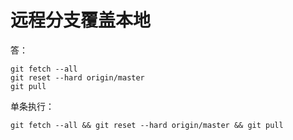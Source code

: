 # 远程分支覆盖本地

答：<br>
```git
git fetch --all
git reset --hard origin/master
git pull
```
单条执行：
```git
git fetch --all && git reset --hard origin/master && git pull
```


<comment-comment/>